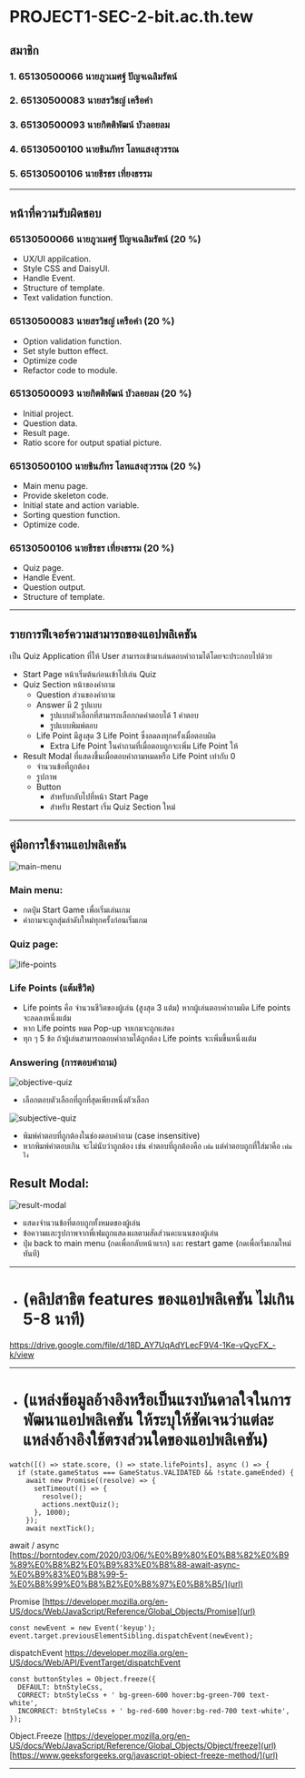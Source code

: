 # PROJECT1-SEC-2-bit.ac.th.tew

## สมาชิก

### 1. 65130500066	นายภูวเมศฐ์ ปัญจเฉลิมรัตน์
### 2. 65130500083	นายสรวิชญ์ เครือคำ
### 3. 65130500093	นายกิตติพัฒน์ บัวลอยลม
### 4. 65130500100	นายชินภัทร โลหแสงสุวรรณ
### 5. 65130500106	นายธีรธร เที่ยงธรรม 
<hr>

## หน้าที่ความรับผิดชอบ
### 65130500066 นายภูวเมศฐ์ ปัญจเฉลิมรัตน์ (20 %)
- UX/UI appilcation.
- Style CSS and DaisyUI.
- Handle Event.
- Structure of template.
- Text validation function.

### 65130500083 นายสรวิชญ์ เครือคำ (20 %)
- Option validation function.
- Set style button effect.
- Optimize code
- Refactor code to module.

### 65130500093 นายกิตติพัฒน์ บัวลอยลม (20 %)
- Initial project.
- Question data.
- Result page.
- Ratio score for output spatial picture.

### 65130500100 นายชินภัทร โลหแสงสุวรรณ (20 %)
- Main menu page.
- Provide skeleton code.
- Initial state and action variable.
- Sorting question function.
- Optimize code.

### 65130500106 นายธีรธร เที่ยงธรรม (20 %)
- Quiz page.
- Handle Event.
- Question output.
- Structure of template.
<hr>

## รายการฟีเจอร์ความสามารถของแอปพลิเคชัน 
เป็น Quiz Application ที่ให้ User สามารถเข้ามาเล่นตอบคำถามได้โดยจะประกอบไปด้วย 
* Start Page หน้าเริ่มต้นก่อนเข้าไปเล่น Quiz
* Quiz Section หน้าของคำถาม
  * Question ส่วนของคำถาม
  * Answer มี 2 รูปแบบ 
    * รูปแบบตัวเลือกที่สามารถเลือกกดคำตอบได้ 1 คำตอบ
    * รูปแบบพิมพ์ตอบ
  * Life Point มีสูงสุด 3 Life Point ซึ่งลดลงทุกครั้งเมื่อตอบผิด 
    * Extra Life Point ในคำถามที่เมื่อตอบถูกจะเพิ่ม Life Point ให้
* Result Modal ที่แสดงขึ้นเมื่อตอบคำถามหมดหรือ Life Point เท่ากับ 0 
  * จำนวนข้อที่ถูกต้อง
  * รูปภาพ
  * Button
    * สำหรับกลับไปที่หน้า Start Page
    * สำหรับ Restart เริ่ม Quiz Section ใหม่
<hr>

## คู่มือการใช้งานแอปพลิเคชัน
![main-menu](doc/images/main-menu.png)

### Main menu:
- กดปุ่ม Start Game เพื่อเริ่มเล่นเกม
- คำถามจะถูกสุ่มลำดับใหม่ทุกครั้งก่อนเริ่มเกม

### Quiz page:
![life-points](doc/images/life-points.png)

### Life Points (แต้มชีวิต)
- Life points คือ จำนวนชีวิตของผู้เล่น (สูงสุด 3 แต้ม) หากผู้เล่นตอบคำถามผิด Life points จะลดลงหนึ่งแต้ม
- หาก Life points หมด Pop-up จบเกมจะถูกแสดง
- ทุก ๆ 5 ข้อ ถ้าผู้เล่นสามารถตอบคำถามได้ถูกต้อง Life points จะเพิ่มขึ้นหนึ่งแต้ม

### Answering (การตอบคำถาม)
![objective-quiz](doc/images/objective-quiz.png)
- เลือกตอบตัวเลือกที่ถูกที่สุดเพียงหนึ่งตัวเลือก

![subjective-quiz](doc/images/subjective-quiz.png)
- พิมพ์คำตอบที่ถูกต้องในช่องตอบคำถาม (case insensitive)
- หากพิมพ์คำตอบเกิน จะไม่นับว่าถูกต้อง เช่น คำตอบที่ถูกต้องคือ `เฟม` แต่คำตอบถูกที่ใส่มาคือ `เฟม ไง`

## Result Modal:
![result-modal](doc/images/result-modal.png)
- แสดงจำนวนข้อที่ตอบถูกทั้งหมดของผู้เล่น
- ข้อความและรูปภาพจากพี่เฟมถูกแสดงผลตามสัดส่วนคะแนนของผู้เล่น
- ปุ่ม back to main menu (กดเพื่อกลับหน้าแรก) และ restart game (กดเพื่อเริ่มเกมใหม่ทันที)
<hr>

- # (คลิปสาธิต features ของแอปพลิเคชัน ไม่เกิน 5-8 นาที)
https://drive.google.com/file/d/18D_AY7UqAdYLecF9V4-1Ke-vQycFX_-k/view
<hr>

- # (แหล่งข้อมูลอ้างอิงหรือเป็นแรงบันดาลใจในการพัฒนาแอปพลิเคชัน ให้ระบุให้ชัดเจนว่าแต่ละแหล่งอ้างอิงใช้ตรงส่วนใดของแอปพลิเคชัน)
```
watch([() => state.score, () => state.lifePoints], async () => {  
  if (state.gameStatus === GameStatus.VALIDATED && !state.gameEnded) {
    await new Promise((resolve) => {
      setTimeout(() => {
        resolve();
        actions.nextQuiz();
      }, 1000);
    });
    await nextTick();
```

await / async
[https://borntodev.com/2020/03/06/%E0%B9%80%E0%B8%82%E0%B9%89%E0%B8%B2%E0%B9%83%E0%B8%88-await-async-%E0%B9%83%E0%B8%99-5-%E0%B8%99%E0%B8%B2%E0%B8%97%E0%B8%B5/](url)

Promise
[https://developer.mozilla.org/en-US/docs/Web/JavaScript/Reference/Global_Objects/Promise](url)

```
const newEvent = new Event('keyup');
event.target.previousElementSibling.dispatchEvent(newEvent);
```
dispatchEvent
https://developer.mozilla.org/en-US/docs/Web/API/EventTarget/dispatchEvent

```
const buttonStyles = Object.freeze({
  DEFAULT: btnStyleCss,
  CORRECT: btnStyleCss + ' bg-green-600 hover:bg-green-700 text-white',
  INCORRECT: btnStyleCss + ' bg-red-600 hover:bg-red-700 text-white',
});
```

Object.Freeze
[https://developer.mozilla.org/en-US/docs/Web/JavaScript/Reference/Global_Objects/Object/freeze](url)
[https://www.geeksforgeeks.org/javascript-object-freeze-method/](url)

<hr>
